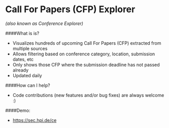 Call For Papers (CFP) Explorer
=======
*(also known as Conference Explorer)*

####What is is?
* Visualizes hundreds of upcoming Call For Papers (CFP) extracted from multiple sources
* Allows filtering based on conference category, location, submission dates, etc
* Only shows those CFP where the submission deadline has not passed already
* Updated daily

####How can I help?
* Code contributions (new features and/or bug fixes) are always welcome :)

####Demo: 
* https://sec.hpi.de/ce
